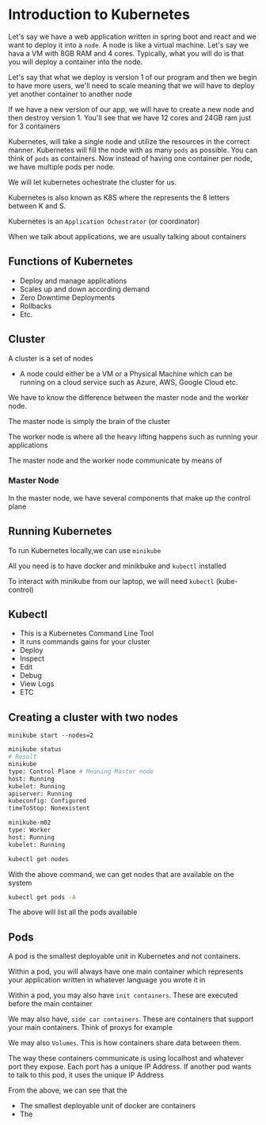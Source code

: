 # Introduction to Kubernetes

Let's say we have a web application written in spring boot and react and we want to deploy it into a `node`. A node is like a virtual machine. Let's say we hava a VM with 8GB RAM and 4 cores. Typically, what you will do is that you will deploy a container into the node.

Let's say that what we deploy is version 1 of our program and then we begin to have more users, we'll need to scale meaning that we will have to deploy yet another container to another node

If we have a new version of our app, we will have to create a new node and then destroy version 1. You'll see that we have 12 cores and 24GB ram just for 3 containers

Kubernetes, will take a single node and utilize the resources in the correct manner. Kubernetes will fill the node with as many `pods` as possible. You can think of `pods` as containers. Now instead of having one container per node, we have multiple pods per node.

We will let kubernetes ochestrate the cluster for us.

Kubernetes is also known as K8S where the represents the 8 letters between K and S.

Kubernetes is an `Application Ochestrator` (or coordinator)

When we talk about applications, we are usually talking about containers

## Functions of Kubernetes

- Deploy and manage applications
- Scales up and down according demand
- Zero Downtime Deployments
- Rollbacks
- Etc.

## Cluster

A cluster is a set of nodes

- A node could either be a VM or a Physical Machine which can be running on a cloud service such as Azure, AWS, Google Cloud etc.

We have to know the difference between the master node and the worker node.

The master node is simply the brain of the cluster

The worker node is where all the heavy lifting happens such as running your applications

The master node and the worker node communicate by means of

### Master Node

In the master node, we have several components that make up the control plane

## Running Kubernetes

To run Kubernetes locally,we can use `minikube`

All you need is to have docker and minikbuke and `kubectl` installed

To interact with minikube from our laptop, we will need `kubectl` (kube-control)

## Kubectl

- This is a Kubernetes Command Line Tool
- It runs commands gains for your cluster
- Deploy
- Inspect
- Edit
- Debug
- View Logs
- ETC

## Creating a cluster with two nodes

```
minikube start --nodes=2
```

```sh
minikube status
# Result
minikube
type: Control Plane # Meaning Master node
host: Running
kubelet: Running
apiserver: Running
kubeconfig: Configured
timeToStop: Nonexistent

minikube-m02
type: Worker
host: Running
kubelet: Running
```

```sh
kubectl get nodes
```
With the above command, we can get nodes that are available on the system

```sh
kubectl get pods -A
```
The above will list all the pods available

## Pods

A pod is the smallest deployable unit in Kubernetes and not containers.

Within a pod, you will always have one main container which represents your application written in whatever language you wrote it in

Within a pod, you may also have `init containers`. These are executed before the main container

We may also have, `side car containers`. These are containers that support your main containers. Think of proxys for example

We may also `Volumes`. This is how containers share data between them.

The way these containers communicate is using localhost and whatever port they expose. Each port has a unique IP Address. If another pod wants to talk to this pod, it uses the unique IP Address

From the above, we can see that the
- The smallest deployable unit of docker are containers
- The
